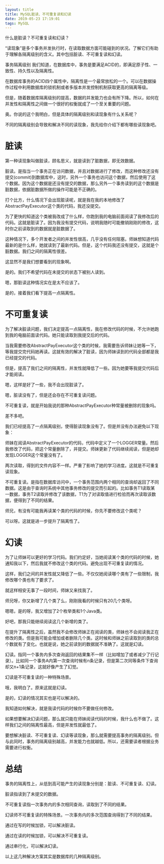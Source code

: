 ```yaml
---
layout: title
title: MySQL脏读、不可重复读和幻读
date: 2019-05-23 17:19:01
tags: MySQL
---
```

什么是脏读？不可重复读和幻读？

<!--more-->

“读现象”是多个事务并发执行时，在读取数据方面可能碰到的状况。了解它们有助于理解各隔离级别的含义。其中包括脏读、不可重复读和幻读。

事务隔离级别
我们知道，在数据库中，事务是要满足ACID的，即满足原子性、一致性、持久性以及隔离性。

在数据库事务的ACID四个属性中，隔离性是一个最常放松的一个。可以在数据操作过程中利用数据库的锁机制或者多版本并发控制机制获取更高的隔离等级。

但是，随着数据库隔离级别的提高，数据的并发能力也会有所下降。所以，如何在并发性和隔离性之间做一个很好的权衡就成了一个至关重要的问题。

奥。你说的这个我明白，但是具体的隔离级别和读现象有什么关系呢？

不同的隔离级别会导致和解决不同的读现象，我先给你介绍下都有哪些读现象吧。

# 脏读
第一种读现象叫做脏读，顾名思义，就是读到了脏数据，即无效数据。

脏读。是指当一个事务正在访问数据，并且对数据进行了修改，而这种修改还没有提交(commit)到数据库中，这时，另外一个事务也访问这个数据，然后使用了这个数据。因为这个数据是还没有提交的数据，那么另外一个事务读到的这个数据是脏数据，依据脏数据所做的操作可能是不正确的。

打个比方，什么情况下会出现脏读呢，就是我在我的本地修改了AbstractPayExecutor这个类的代码，我还没提交。

为了更快的知道这个类被我改成了什么样，你跑到我的电脑前面阅读了我修改后的代码。这就是脏读了。因为我没有提交代码，说明我随时可能撤销刚刚的修改，这时你之前读取到的数据就是脏数据了。

这种情况下，多个开发者之间的并发性很高，几乎没有任何阻塞。师妹想知道代码最新的是什么样，她就读到了最新代码。但是，这个代码我还没有提交，这就是个脏数据。我们之间的隔离性很差。

这显然不是我们想要看到的现象啊。

是的。我们不希望代码在未提交的状态下被别人读到。

嗯，那脏读这种情况实在是太不应该了。

是的，接着我们看下提高一点隔离性。

# 不可重复读

为了解决脏读问题，我们决定提高一点隔离性，我在修改代码的时候，不允许她跑到我的电脑前面读代码。她只能读取到我提交后的代码。

当我需要修改AbstractPayExecutor这个类的时候，我需要告诉师妹让她等一下，等我提交完代码她再读。这就有效的解决了脏读，因为师妹读到的代码全部都是我已经提交的代码。

但是，提高了我们之间的隔离性，并发性就降低了一些。因为她要等我提交代码后才能阅读。

嗯，这样是好了一些，我不会出现脏读了。

嗯，脏读没有了，但是还会存在不可重复读问题。

不可重复读，就是开始我说的那种AbstractPayExecutor种常量被删除的现象吗。

差不多吧。

我们已经提高了一点隔离级别，使得脏读现象没有了。但是并没有办法避免以下现象：

师妹在阅读AbstractPayExecutor的代码，代码中定义了一个LOGGER常量。然后我修改了代码，把这个常量删除了，并提交。师妹更新了代码继续阅读，但是她却发现LOGGER这个常量没有了。

两次读取，得到的文件内容不一样。严重了影响了她的学习进度。这就是不可重复读现象。

不可重复读。是指在数据库访问中，一个事务范围内两个相同的查询却返回了不同数据。这是由于查询时系统中其他事务修改的提交而引起的。比如事务T1读取某一数据，事务T2读取并修改了该数据，T1为了对读取值进行检验而再次读取该数据，便得到了不同的结果。

师兄，有没有可能我再读某个类的代码的时候，你先不要修改这个类呢？

可以呀。这就是进一步提升了隔离性了。

# 幻读
为了让师妹可以更好的学习代码。我们约定好，当她阅读某个类的代码的时候，她通知我以下，然后我就不修改这个类的代码。避免出现不可重复读的情况。

这样，我们之间的并发性就又降低了一些。不仅仅她阅读哪个类有了一些限制，我修改哪个类也有了要求了。

就这样相安无事了一段时间，师妹又来找我了。

师兄呀，你又新增了几个类了么，刚刚我看的时候只有20几个类呀。

嗯嗯，是的呀，我又增加了2个枚举类和1个Java类。

好吧，那我只能继续阅读这几个新增的类了。

在提升了隔离性之后，虽然我不会修改师妹正在阅读的类，师妹也不会阅读我正在修改的类。但是我可能会增加或者删除几个类。这时候和师妹之前读取到的类的总个数就有了变化。也就是说，她之前读到的数据就不准确了。这就是幻读。

幻读。指同一个事务内多次查询返回的结果集不一样（比如增加了或者减少了行记录）。比如同一个事务A内第一次查询时候有n条记录，但是第二次同等条件下查询却又n+1条记录，这就好像产生了幻觉。

幻读是不可重复读的一种特殊场景。

哦，我明白了。原来这就是幻读。

是的，幻读的情况其实也是可以解决的。

我知道如何解决，就是我读代码的时候你不要做任何修改。

如果想要解决幻读问题，那么就只能在师妹阅读代码的时候，我什么也不做了。这样我们之间的隔离性最高，但是并发性就最低了。

要想解决脏读、不可重复读、幻读等读现象，那么就需要提高事务的隔离级别。但与此同时，事务的隔离级别越高，并发能力也就越低。所以，还需要读者根据业务需要进行权衡。

# 总结

事务的隔离性上，从低到高可能产生的读现象分别是：脏读、不可重复读、幻读。

脏读指读到了未提交的数据。

不可重复读指一次事务内的多次相同查询，读取到了不同的结果。

幻读师不可重复读的特殊场景。一次事务内的多次范围查询得到了不同的结果。

通过在写的时候加锁，可以解决脏读。

通过在读的时候加锁，可以解决不可重复读。

通过串行化，可以解决幻读。

以上这几种解决方案其实是数据库的几种隔离级别。